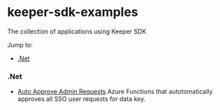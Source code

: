 # keeper-sdk-examples

The collection of applications using Keeper SDK

Jump to:
* [.Net](#.net)

### .Net

* [Auto Approve Admin Requests](https://github.com/Keeper-Security/keeper-sdk-examples/tree/main/AzureAdminAutoApprove) Azure Functions that autotomatically approves all SSO user requests for data key.


